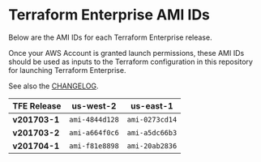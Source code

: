 # Terraform Enterprise AMI IDs

Below are the AMI IDs for each Terraform Enterprise release.

Once your AWS Account is granted launch permissions, these AMI IDs should be
used as inputs to the Terraform configuration in this repository for launching
Terraform Enterprise.

See also the [CHANGELOG](../CHANGELOG.md).

| TFE Release     | us-west-2      | us-east-1      |
| --------------- | -------------- | -------------- |
| **v201703-1**   | `ami-4844d128` | `ami-0273cd14` |
| **v201703-2**   | `ami-a664f0c6` | `ami-a5dc66b3` |
| **v201704-1**   | `ami-f81e8898` | `ami-20ab2836` |
